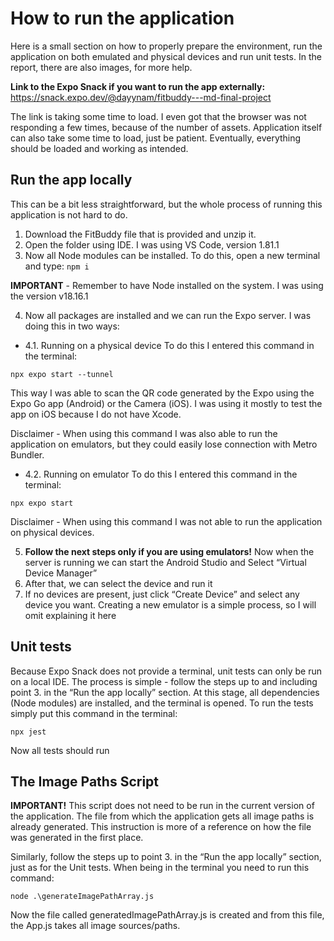 # How to run the application
Here is a small section on how to properly prepare the environment, run the application on both emulated and physical devices and run unit tests. 
In the report, there are also images, for more help.

**Link to the Expo Snack if you want to run the app externally:**
https://snack.expo.dev/@dayynam/fitbuddy---md-final-project

The link is taking some time to load. I even got that the browser was not responding a few times, because of the number of assets. 
Application itself can also take some time to load, just be patient.
Eventually, everything should be loaded and working as intended.

## Run the app locally
This can be a bit less straightforward, but the whole process of running this application is not hard to do.

1. Download the FitBuddy file that is provided and unzip it. 
2. Open the folder using IDE. I was using VS Code, version 1.81.1
3. Now all Node modules can be installed. To do this, open a new terminal and type: 
`npm i`

**IMPORTANT** - Remember to have Node installed on the system. I was using the version v18.16.1

4. Now all packages are installed and we can run the Expo server. I was doing this in two ways:

 - 4.1. Running on a physical device
To do this I entered this command in the terminal:

`npx expo start --tunnel`

This way I was able to scan the QR code generated by the Expo using the Expo Go app (Android) or the Camera (iOS). I was using it mostly to test the app on iOS because I do not have Xcode.

Disclaimer - When using this command I was also able to run the application on emulators, but they could easily lose connection with Metro Bundler.


 - 4.2. Running on emulator
To do this I entered this command in the terminal:

`npx expo start`

Disclaimer - When using this command I was not able to run the application on physical devices. 

5. **Follow the next steps only if you are using emulators!** Now when the server is running we can start the Android Studio and Select “Virtual Device Manager”
6. After that, we can select the device and run it
7. If no devices are present, just click “Create Device” and select any device you want. Creating a new emulator is a simple process, so I will omit explaining it here

## Unit tests
Because Expo Snack does not provide a terminal, unit tests can only be run on a local IDE. The process is simple - follow the steps up to and including point 3. in the “Run the app locally” section. At this stage, all dependencies (Node modules) are installed, and the terminal is opened. To run the tests simply put this command in the terminal:

`npx jest`

Now all tests should run


## The Image Paths Script

**IMPORTANT!** This script does not need to be run in the current version of the application. 
The file from which the application gets all image paths is already generated. 
This instruction is more of a reference on how the file was generated in the first place.

Similarly, follow the steps up to point 3. in the “Run the app locally” section, just as for the Unit tests. 
When being in the terminal you need to run this command:

`node .\generateImagePathArray.js`

Now the file called generatedImagePathArray.js is created and from this file, the App.js takes all image sources/paths.
